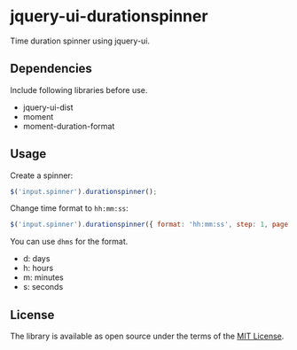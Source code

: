 # jquery-ui-durationspinner

Time duration spinner using jquery-ui.

## Dependencies

Include following libraries before use.

* jquery-ui-dist
* moment
* moment-duration-format

## Usage

Create a spinner:

```javascript
$('input.spinner').durationspinner();
```

Change time format to `hh:mm:ss`:

```javascript
$('input.spinner').durationspinner({ format: 'hh:mm:ss', step: 1, page: 60 });
```

You can use `dhms` for the format.

* d: days
* h: hours
* m: minutes
* s: seconds

## License

The library is available as open source under the terms of the [MIT License](http://opensource.org/licenses/MIT).
